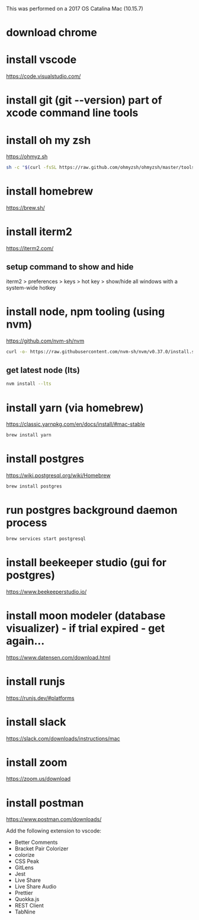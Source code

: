 This was performed on a 2017 OS Catalina Mac (10.15.7)

# download chrome

# install vscode

https://code.visualstudio.com/

# install git (git --version) part of xcode command line tools

# install oh my zsh

https://ohmyz.sh

```bash
sh -c "$(curl -fsSL https://raw.github.com/ohmyzsh/ohmyzsh/master/tools/install.sh)"
```

# install homebrew

https://brew.sh/

# install iterm2

https://iterm2.com/

## setup command to show and hide

iterm2 > preferences > keys > hot key > show/hide all windows with a system-wide hotkey

# install node, npm tooling (using nvm)

https://github.com/nvm-sh/nvm

```bash
curl -o- https://raw.githubusercontent.com/nvm-sh/nvm/v0.37.0/install.sh | bash
```

## get latest node (lts)

```bash
nvm install --lts
```

# install yarn (via homebrew)

https://classic.yarnpkg.com/en/docs/install/#mac-stable

```bash
brew install yarn
```

# install postgres

https://wiki.postgresql.org/wiki/Homebrew

```bash
brew install postgres
```

# run postgres background daemon process

```bash
brew services start postgresql
```

# install beekeeper studio (gui for postgres)

https://www.beekeeperstudio.io/

# install moon modeler (database visualizer) - if trial expired - get again...

https://www.datensen.com/download.html

# install runjs

https://runjs.dev/#platforms

# install slack

https://slack.com/downloads/instructions/mac

# install zoom

https://zoom.us/download

# install postman

https://www.postman.com/downloads/

Add the following extension to vscode:

- Better Comments
- Bracket Pair Colorizer
- colorize
- CSS Peak
- GitLens
- Jest
- Live Share
- Live Share Audio
- Prettier
- Quokka.js
- REST Client
- TabNine
